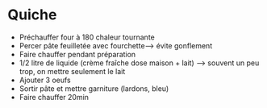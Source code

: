 # Quiche

- Préchauffer four à 180 chaleur tournante
- Percer pâte feuilletée avec fourchette--> évite gonflement
- Faire chauffer pendant préparation
- 1/2 litre de liquide (crème fraîche dose maison + lait) --> souvent un peu trop, on mettre seulement le lait
- Ajouter 3 oeufs
- Sortir pâte et mettre garniture (lardons, bleu)
- Faire chauffer 20min